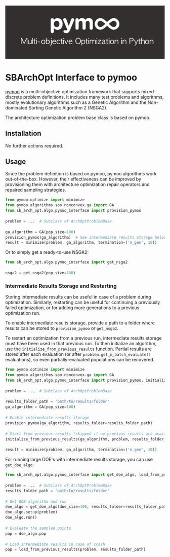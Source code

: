 ![pymoo Logo](https://github.com/anyoptimization/pymoo-data/blob/main/logo.png?raw=true)

# SBArchOpt Interface to pymoo

[pymoo](https://pymoo.org/) is a multi-objective optimization framework that supports mixed-discrete problem
definitions. It includes many test problems and algorithms, mostly evolutionary algorithms such as a Genetic Algorithm
and the Non-dominated Sorting Genetic Algorithm 2 (NSGA2).

The architecture optimization problem base class is based on pymoo.

## Installation

No further actions required.

## Usage

Since the problem definition is based on pymoo, pymoo algorithms work out-of-the-box. However, their effectiveness can
be improved by provisioning them with architecture optimization repair operators and repaired sampling strategies.

```python
from pymoo.optimize import minimize
from pymoo.algorithms.soo.nonconvex.ga import GA
from sb_arch_opt.algo.pymoo_interface import provision_pymoo

problem = ...  # Subclass of ArchOptProblemBase

ga_algorithm = GA(pop_size=100)
provision_pymoo(ga_algorithm)  # See intermediate results storage below
result = minimize(problem, ga_algorithm, termination=('n_gen', 10))
```

Or to simply get a ready-to-use NSGA2:
```python
from sb_arch_opt.algo.pymoo_interface import get_nsga2

nsga2 = get_nsga2(pop_size=100)
```

### Intermediate Results Storage and Restarting

Storing intermediate results can be useful in case of a problem during optimization. Similarly, restarting can be useful
for continuing a previously failed optimization, or for adding more generations to a previous optimization run.

To enable intermediate results storage, provide a path to a folder where results can be stored to `provision_pymoo` or
`get_nsga2`.

To restart an optimization from a previous run, intermediate results storage must have been used in that previous run.
To then initialize an algorithm, use the `initialize_from_previous_results` function. Partial results are stored after
each evaluation (or after `problem.get_n_batch_evaluate()` evaluations), so even partially-evaluated populations can
be recovered.

```python
from pymoo.optimize import minimize
from pymoo.algorithms.soo.nonconvex.ga import GA
from sb_arch_opt.algo.pymoo_interface import provision_pymoo, initialize_from_previous_results

problem = ...  # Subclass of ArchOptProblemBase

results_folder_path = 'path/to/results/folder'
ga_algorithm = GA(pop_size=100)

# Enable intermediate results storage
provision_pymoo(ga_algorithm, results_folder=results_folder_path)

# Start from previous results (skipped if no previous results are available)
initialize_from_previous_results(ga_algorithm, problem, results_folder_path)

result = minimize(problem, ga_algorithm, termination=('n_gen', 10))
```

For running large DOE's with intermediate results storage, you can use `get_doe_algo`:

```python
from sb_arch_opt.algo.pymoo_interface import get_doe_algo, load_from_previous_results

problem = ...  # Subclass of ArchOptProblemBase
results_folder_path = 'path/to/results/folder'

# Get DOE algorithm and run
doe_algo = get_doe_algo(doe_size=100, results_folder=results_folder_path)
doe_algo.setup(problem)
doe_algo.run()

# Evaluate the sampled points
pop = doe_algo.pop

# Load intermediate results in case of crash
pop = load_from_previous_results(problem, results_folder_path)
```
